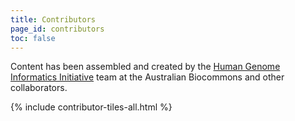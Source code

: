 ```yaml
---
title: Contributors
page_id: contributors
toc: false
---
```


Content has been assembled and created by the [Human Genome Informatics Initiative](https://www.biocommons.org.au/human-genome-informatics-initiative) team at the Australian Biocommons and other collaborators.

{% include contributor-tiles-all.html %}
